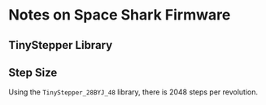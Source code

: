 # Notes on Space Shark Firmware

## TinyStepper Library

## Step Size
Using the ```TinyStepper_28BYJ_48``` library, there is 2048 steps per revolution.
